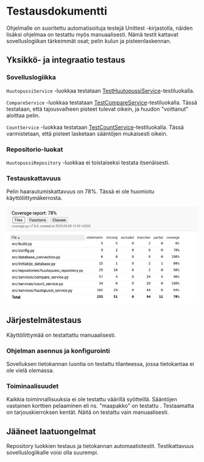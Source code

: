 # Testausdokumentti
Ohjelmalle on suoritettu automatisoituja testejä Unittest -kirjastolla, näiden lisäksi ohjelmaa on testattu myös manuaalisesti. Nämä testit kattavat sovelluslogiikan tärkeimmät osat; pelin kulun ja pisteenlaskennan.

## Yksikkö- ja integraatio testaus

### Sovelluslogiikka

`HuutopussiService` -luokkaa testataan [TestHuutopussiService](/src/tests/services/huutopussi_service_test.py)-testiluokalla.

`CompareService` -luokkaa testataan [TestCompareService](/src/tests/services/compare_service_test.py)-testiluokalla. Tässä testataan, että tajousvaiheen pisteet tulevat oikein, ja huudon "voittanut" aloittaa pelin.

`CountService` -luokkaa testataan [TestCountService](/src/tests/services/count_service_test.py)-testiluokalla. Tässä varmistetaan, että pisteet lasketaan sääntöjen mukaisesti oikein.

### Repositorio-luokat

`HuutopussiRepository` -luokkaa ei toistaiseksi testata itsenäisesti.
### Testauskattavuus

Pelin haarautumiskattavuus on 78%. Tässä ei ole huomiotu käyttöliittymäkerrosta.

![](./kuvat/testikattavuus.png) 

## Järjestelmätestaus
Käyttöliittymää on testattattu manuaalisesti.

### Ohjelman asennus ja konfigurointi

Sovelluksen tietokannan luontia on testattu tilanteessa, jossa tietokantaa ei ole vielä olemassa.

### Toiminaalisuudet
Kaikkia toiminnallisuuksia ei ole testattu väärillä syötteillä. Sääntöjen vastainen korttien pelaaminen eli ns. "maapakko" on testattu . Testaamatta on tarjouskierroksen kentät. Näitä on testattu vain manuaalisesti.

## Jääneet laatuongelmat

Repository luokkien testaus ja tietokannan automaatiotestit. Testikattavuus sovelluslogiikalle voisi olla suurempi.
